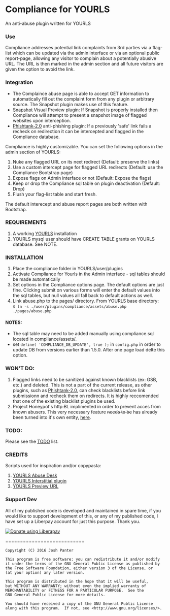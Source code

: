 # Compliance for YOURLS
An anti-abuse plugin written for YOURLS

### Use
Compliance addresses potential link complaints from 3rd parties via a flag-list which can be updated via the admin interface or via an optional public report-page, allowing any visitor to complain about a potentially abusive URL. The URL is then marked in the admin section and all future visitors are given the option to avoid the link.

### Integration
-  The Complaince abuse page is able to accept GET information to automatically fill out the complaint form from any plugin or arbitrary source. The Snapshot plugin makes use of this feature.
-  [Snapshot](https://github.com/joshp23/YOURLS-Snapshot) Visual Preview plugin: If Snapshot is properly installed then Compliance will attempt to present a snapshot image of flagged websites upon interception.
-  [Phishtank-2.0](https://github.com/joshp23/YOURLS-Phishtank-2.0) anti-phishing plugin: If a previously 'safe' link fails a recheck on redirection it can be intercepted and flagged in the Compliance database.

Compliance is highly customizable. You can set the following options in the admin section of YOURLS:

1. Nuke any flagged URL on its next redirect (Default: preserve the links)
2. Use a custom intercept page for flagged URL redirects (Default: use the Compliance Bootstrap page)
3. Expose flags on Admin interface or not (Default: Expose the flags)
3. Keep or drop the Compliance sql table on plugin deactivation (Default: Drop)
4. Flush your flag-list table and start fresh.

The default interecept and abuse report pages are both written with Bootstrap.

### REQUIREMENTS

1. A working [YOURLS](https://github.com/YOURLS/YOURLS) installation
2. YOURLS mysql user should have CREATE TABLE grants on YOURLS database. See NOTE.

### INSTALLATION

1. Place the compliance folder in YOURLS/user/plugins
2. Activate Compliance for Yourls in the Admin interface - sql tables should be made automatically
3. Set options in the Compliance options page. The default options are just fine. Clicking submit on various forms will enter the default values into the sql tables, but null values all fall back to default actions as well.
4. Link abuse.php to the pages/ directory. From YOURLS base directory:  
    `$ ln -s ./user/plugins/compliance/assets/abuse.php ./pages/abuse.php`
 
#### NOTES: 
- The sql table may need to be added manually using compliance.sql located in compliance/assets/. 
- set `define( 'COMPLIANCE_DB_UPDATE', true );` in `config.php` in order to update DB from versions earlier than 1.5.0. After one page load delte this option.

### WON'T DO: 
1. Flagged links need to be sanitized against known blacklists (ex: GSB, etc.) and deleted. This is not a part of the current release, as other plugins, such as [Phishtank-2.0](https://github.com/joshp23/YOURLS-Phishtank-2.0), can check blacklists before link submissionn and recheck them on redirects. It is highly reccomended that one of the existing blacklist plugins be used.
2. Project Honeypot's http:BL implimented in order to prevent acces from known abusers. This very necessary feature ~~needs to be~~ has already been turned into it's own entity, [here](https://github.com/joshp23/YOURLS-httpBL).

### TODO:
Please see the [TODO](https://github.com/joshp23/YOURLS-Compliance/issues/10) list.

### CREDITS
Scripts used for inspiration and/or copypasta:

1. [YOURLS Abuse Desk](https://github.com/florianoverkamp/yourls-abusedesk)
2. [YOURLS Interstitial plugin](https://github.com/joelgratcyk/yourls-interstitial-plugin)
3. [YOURLS Preview URL](https://github.com/YOURLS/YOURLS/wiki/Plugin-=-Preview-URL)

### Support Dev
All of my published code is developed and maintained in spare time, if you would like to support development of this, or any of my published code, I have set up a Liberpay account for just this purpose. Thank you.

<noscript><a href="https://liberapay.com/joshu42/donate"><img alt="Donate using Liberapay" src="https://liberapay.com/assets/widgets/donate.svg"></a></noscript>

===========================

    Copyright (C) 2016 Josh Panter

    This program is free software: you can redistribute it and/or modify
    it under the terms of the GNU General Public License as published by
    the Free Software Foundation, either version 3 of the License, or
    (at your option) any later version.

    This program is distributed in the hope that it will be useful,
    but WITHOUT ANY WARRANTY; without even the implied warranty of
    MERCHANTABILITY or FITNESS FOR A PARTICULAR PURPOSE.  See the
    GNU General Public License for more details.

    You should have received a copy of the GNU General Public License
    along with this program.  If not, see <http://www.gnu.org/licenses/>.
